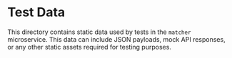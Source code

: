 # Test Data

This directory contains static data used by tests in the `matcher` microservice. This data can include JSON payloads, mock API responses, or any other static assets required for testing purposes.
